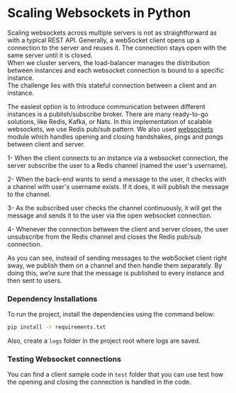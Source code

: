 # Scaling Websockets in Python

Scaling websockets across multiple servers is not as straightforward as with a typical REST API.
Generally, a webSocket client opens up a connection to the server and reuses it. The connection stays open with the same server until it is closed.  
When we cluster servers, the load-balancer manages the distribution between instances and each websocket connection is bound to a specific instance.  
The challenge lies with this stateful connection between a client and an instance. 

The easiest option is to introduce communication between different instances is a publish/subscribe broker. There are many ready-to-go solutions, like Redis, Kafka, or Nats.
In this implementation of scalable websockets, we use Redis pub/sub pattern. We also used [websockets](https://pypi.org/project/websockets/) module which handles opening and closing handshakes, pings and pongs between client and server.

1- When the client connects to an instance via a websocket connection, the server subscribe the user to a Redis channel (named the user's username).  

2- When the back-end wants to send a message to the user, it checks with a channel with user's username exists. If it does, it will publish the message to the channel.  

3- As the subscribed user checks the channel continuously, it will get the message and sends it to the user via the open websocket connection.  

4- Whenever the connection between the client and server closes, the user unsubscribe from the Redis channel and closes the Redis  pub/sub connection.  

As you can see, instead of sending messages to the webSocket client right away, we publish them on a channel and then handle them separately. By doing this, we’re sure that the message is published to every instance and then sent to users.



### Dependency Installations
To run the project, install the dependencies using the command below:
```bash
pip install -r requirements.txt
```
Also, create a `logs` folder in the project root where logs are saved.

### Testing Websocket connections
You can find a client sample code in `test` folder that you can use test how the opening and closing the connection is handled in the code.